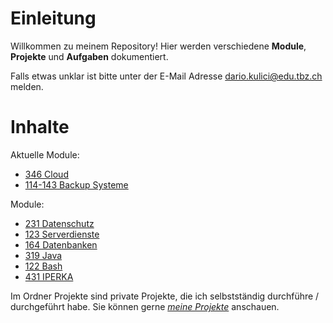 # Einleitung

Willkommen zu meinem Repository! Hier werden verschiedene **Module**, **Projekte** und **Aufgaben** dokumentiert. 

Falls etwas unklar ist bitte unter der E-Mail Adresse dario.kulici@edu.tbz.ch melden. 

# Inhalte

Aktuelle Module:
- [346 Cloud](01_Module/08_M346_Cloud/README.md) 
- [114-143 Backup Systeme](01_Module/09_M114-143_BackupSys/README) 

Module: 

- [231 Datenschutz](01_Module/01_M231_Datenschutz/README.md)
- [123 Serverdienste](01_Module/02_M123_Serverdienste/README.md)
- [164 Datenbanken](01_Module/04_M164_Datenbanken/README.md)
- [319 Java](01_Module/03_M319_Java/README.md)
- [122 Bash](01_Module/06_M122_Bash/README.md)
- [431 IPERKA](01_Module/05_M431_IPERKA/README.md) 

Im Ordner Projekte sind private Projekte, die ich selbstständig durchführe / durchgeführt habe. Sie können gerne *[meine Projekte](02_Projekte/README.md)* anschauen.
